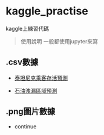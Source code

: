 # kaggle_practise
 kaggle上練習代碼


> 使用說明
> 一般都使用jupyter來寫


## .csv數據

- [泰坦尼克乘客存活預測](https://github.com/danyow-cheung/kaggle_practise/tree/main/titanic)

- [石油洩漏區域預測](https://github.com/danyow-cheung/kaggle_practise/tree/main/oil_split)



## .png圖片數據

- continue
